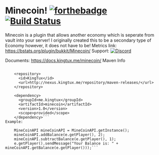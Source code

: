 # Minecoin! [![forthebadge](http://forthebadge.com/images/badges/60-percent-of-the-time-works-every-time.svg)](http://forthebadge.com) [![Build Status](http://ci.kingtux.me/job/Minecoin/badge/icon)](http://ci.kingtux.me/job/Minecoin/)
Minecoin is a plugin that allows another economy which is seperate from vault into your server!
I originally created this to be a secondary type of Economy however, it does not have to be!
Metrics link: https://bstats.org/plugin/bukkit/Minecoin/
Support:
[![Discord](https://imgur.com/MFRRBn4.png)](https://discord.gg/dcZfcSK)

Documents: https://docs.kingtux.me/minecoin/
Maven Info
```
    
    <repository>
      <id>KingTux</id>
      <url>http://nexus.kingtux.me/repository/maven-releases/</url>
    </repository>
    
    <dependency>
      <groupId>me.kingtux</groupId>
      <artifactId>minecoin</artifactId>
      <version>1.0</version>
      <scope>provided</scope>
    </dependency>```
Example: 
```
        MineCoinAPI mineCoinAPI = MineCoinAPI.getInstance();
        mineCoinAPI.addBalance(e.getPlayer(), 2);
        mineCoinAPI.subtractBalance(e.getPlayer(), 1);
        e.getPlayer().sendMessage("Your Balance is: " + mineCoinAPI.getBalance(e.getPlayer()));```
